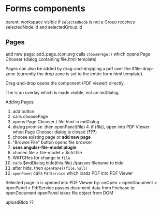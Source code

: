 Forms components
===
parent: workspace
visible if `selectedNode` is not a Group
receives selectedNode.id and selectedGroup.id

Pages
---
add new page: add_page_icon.svg calls `choosePage()` which opens Page Chooser (dialog containing file.html template)

Pages can also be added by drag-and-dropping a pdf over the #file-drop-zone (currently the drop zone is set to the entire form.html template).

Drag-and-drop opens the <page-preview> component (PDF viewer) directly.  

The <page-preview> is an overlay which is made visible, not an mdDialog.

Adding Pages:
1. add button
  2. calls choosePage
2. opens Page Chooser / file.html in mdDialog
  3. dialog promise .then openPanel(file)
    4. if (file), open into PDF Viewer when Page Chooser dialog is closed (**???**)
3. choose existing page or **add new page**
  4. "Browse File" button opens file browser
  5. **uses angular-file-model plugin**
  6. chosen file > file-model > $ctrl.file
  7. WATCHes for change in `file`
  8. calls $mdDialog.hide(this.file) //passes filename to hide
  9. after hide, then `openPanel(file,null)`
  10. `openPanel` calls `PdfService` which loads PDF into PDF Viewer

Selected page in <page-preview> is opened into PDF Viewer by:
onOpen > openDocument > openPanel > PdfService
passes document data from Firebase to openDocument
openPanel takes file object from DOM

uploadBlob ??
